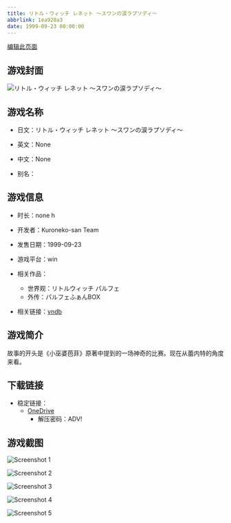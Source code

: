 ```yaml
---
title: リトル・ウィッチ レネット 〜スワンの涙ラプソディ〜
abbrlink: 1ea928a3
date: 1999-09-23 00:00:00
---
```

[编辑此页面](https://github.com/ACG-3/ADV3-source/blob/main/source/_posts/games/%E3%83%AA%E3%83%88%E3%83%AB%E3%83%BB%E3%82%A6%E3%82%A3%E3%83%83%E3%83%81%20%E3%83%AC%E3%83%8D%E3%83%83%E3%83%88%20%E3%80%9C%E3%82%B9%E3%83%AF%E3%83%B3%E3%81%AE%E6%B6%99%E3%83%A9%E3%83%97%E3%82%BD%E3%83%87%E3%82%A3%E3%80%9C.md)

## 游戏封面

![リトル・ウィッチ レネット 〜スワンの涙ラプソディ〜](https://pan.timero.xyz/d/onedrive/img_lib_001/%E3%83%AA%E3%83%88%E3%83%AB%E3%83%BB%E3%82%A6%E3%82%A3%E3%83%83%E3%83%81%20%E3%83%AC%E3%83%8D%E3%83%83%E3%83%88%20%E3%80%9C%E3%82%B9%E3%83%AF%E3%83%B3%E3%81%AE%E6%B6%99%E3%83%A9%E3%83%97%E3%82%BD%E3%83%87%E3%82%A3%E3%80%9C_cover.avif)


## 游戏名称

- 日文：リトル・ウィッチ レネット 〜スワンの涙ラプソディ〜
- 英文：None
- 中文：None

- 别名：


## 游戏信息

- 时长：none h
- 开发者：Kuroneko-san Team
- 发售日期：1999-09-23
- 游戏平台：win
- 相关作品：
   - 世界观：リトルウィッチ パルフェ
   - 外传：パルフェふぁんBOX

- 相关链接：[vndb](https://vndb.org/v10180)


## 游戏简介

故事的开头是《小巫婆芭菲》原著中提到的一场神奇的比赛。现在从蕾内特的角度来看。




## 下载链接

- 稳定链接：
    - [OneDrive](https://pan.timero.xyz/onedrive/adv_lib_001/%E3%83%AA%E3%83%88%E3%83%AB%E3%83%BB%E3%82%A6%E3%82%A3%E3%83%83%E3%83%81%20%E3%83%AC%E3%83%8D%E3%83%83%E3%83%88%20%E3%80%9C%E3%82%B9%E3%83%AF%E3%83%B3%E3%81%AE%E6%B6%99%E3%83%A9%E3%83%97%E3%82%BD%E3%83%87%E3%82%A3%E3%80%9C)
        - 解压密码：ADV!



## 游戏截图


![Screenshot 1](https://pan.timero.xyz/d/onedrive/img_lib_001/%E3%83%AA%E3%83%88%E3%83%AB%E3%83%BB%E3%82%A6%E3%82%A3%E3%83%83%E3%83%81%20%E3%83%AC%E3%83%8D%E3%83%83%E3%83%88%20%E3%80%9C%E3%82%B9%E3%83%AF%E3%83%B3%E3%81%AE%E6%B6%99%E3%83%A9%E3%83%97%E3%82%BD%E3%83%87%E3%82%A3%E3%80%9C_Screenshot_1.avif)

![Screenshot 2](https://pan.timero.xyz/d/onedrive/img_lib_001/%E3%83%AA%E3%83%88%E3%83%AB%E3%83%BB%E3%82%A6%E3%82%A3%E3%83%83%E3%83%81%20%E3%83%AC%E3%83%8D%E3%83%83%E3%83%88%20%E3%80%9C%E3%82%B9%E3%83%AF%E3%83%B3%E3%81%AE%E6%B6%99%E3%83%A9%E3%83%97%E3%82%BD%E3%83%87%E3%82%A3%E3%80%9C_Screenshot_2.avif)

![Screenshot 3](https://pan.timero.xyz/d/onedrive/img_lib_001/%E3%83%AA%E3%83%88%E3%83%AB%E3%83%BB%E3%82%A6%E3%82%A3%E3%83%83%E3%83%81%20%E3%83%AC%E3%83%8D%E3%83%83%E3%83%88%20%E3%80%9C%E3%82%B9%E3%83%AF%E3%83%B3%E3%81%AE%E6%B6%99%E3%83%A9%E3%83%97%E3%82%BD%E3%83%87%E3%82%A3%E3%80%9C_Screenshot_3.avif)

![Screenshot 4](https://pan.timero.xyz/d/onedrive/img_lib_001/%E3%83%AA%E3%83%88%E3%83%AB%E3%83%BB%E3%82%A6%E3%82%A3%E3%83%83%E3%83%81%20%E3%83%AC%E3%83%8D%E3%83%83%E3%83%88%20%E3%80%9C%E3%82%B9%E3%83%AF%E3%83%B3%E3%81%AE%E6%B6%99%E3%83%A9%E3%83%97%E3%82%BD%E3%83%87%E3%82%A3%E3%80%9C_Screenshot_4.avif)

![Screenshot 5](https://pan.timero.xyz/d/onedrive/img_lib_001/%E3%83%AA%E3%83%88%E3%83%AB%E3%83%BB%E3%82%A6%E3%82%A3%E3%83%83%E3%83%81%20%E3%83%AC%E3%83%8D%E3%83%83%E3%83%88%20%E3%80%9C%E3%82%B9%E3%83%AF%E3%83%B3%E3%81%AE%E6%B6%99%E3%83%A9%E3%83%97%E3%82%BD%E3%83%87%E3%82%A3%E3%80%9C_Screenshot_5.avif)

